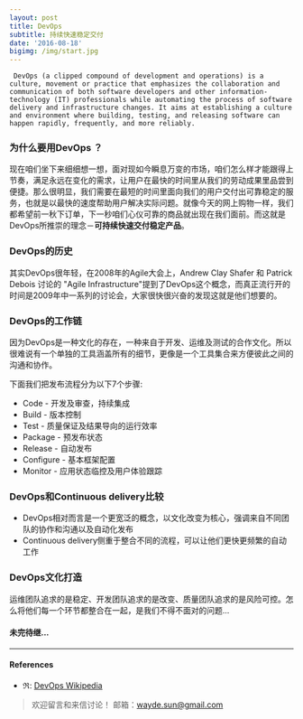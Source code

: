 ```yaml
---
layout: post
title: DevOps
subtitle: 持续快速稳定交付
date: '2016-08-18'
bigimg: /img/start.jpg
---
```


` DevOps (a clipped compound of development and operations) is a culture, movement or practice that emphasizes the collaboration and communication of both software developers and other information-technology (IT) professionals while automating the process of software delivery and infrastructure changes. It aims at establishing a culture and environment where building, testing, and releasing software can happen rapidly, frequently, and more reliably.`

### 为什么要用DevOps ？

现在咱们坐下来细细想一想，面对现如今瞬息万变的市场，咱们怎么样才能跟得上节奏，满足永远在变化的需求，让用户在最快的时间里从我们的劳动成果里品尝到便捷。那么很明显，我们需要在最短的时间里面向我们的用户交付出可靠稳定的服务，也就是以最快的速度帮助用户解决实际问题。就像今天的网上购物一样，我们都希望前一秋下订单，下一秒咱们心仪可靠的商品就出现在我们面前。而这就是DevOps所推崇的理念－**可持续快速交付稳定产品**。

### DevOps的历史

其实DevOps很年轻，在2008年的Agile大会上，Andrew Clay Shafer 和 Patrick Debois 讨论的 "Agile Infrastructure"提到了DevOps这个概念，而真正流行开的时间是2009年中一系列的讨论会，大家很快很兴奋的发现这就是他们想要的。

### DevOps的工作链

因为DevOps是一种文化的存在，一种来自于开发、运维及测试的合作文化。所以很难说有一个单独的工具涵盖所有的细节，更像是一个工具集合来方便彼此之间的沟通和协作。

下面我们把发布流程分为以下7个步骤:

* Code - 开发及审查，持续集成
* Build - 版本控制
* Test - 质量保证及结果导向的运行效率
* Package - 预发布状态
* Release - 自动发布
* Configure - 基本框架配置
* Monitor - 应用状态临控及用户体验跟踪

### DevOps和Continuous delivery比较

* DevOps相对而言是一个更宽泛的概念，以文化改变为核心，强调来自不同团队的协作和沟通以及自动化发布
* Continuous delivery侧重于整合不同的流程，可以让他们更快更频繁的自动工作

### DevOps文化打造

运维团队追求的是稳定、开发团队追求的是改变、质量团队追求的是风险可控。怎么将他们每一个环节都整合在一起，是我们不得不面对的问题...

#### 未完待继...

---

#### References

* &real;: [DevOps Wikipedia](https://en.wikipedia.org/wiki/DevOps)



> 欢迎留言和来信讨论！ 邮箱：wayde.sun@gmail.com


